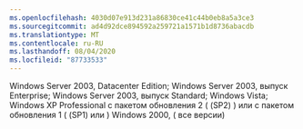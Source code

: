 ```yaml
---
ms.openlocfilehash: 4030d07e913d231a86830ce41c44b0eb8a5a3ce3
ms.sourcegitcommit: ad4d92dce894592a259721a1571b1d8736abacdb
ms.translationtype: MT
ms.contentlocale: ru-RU
ms.lasthandoff: 08/04/2020
ms.locfileid: "87733533"
---
```

Windows Server 2003, Datacenter Edition; Windows Server 2003, выпуск Enterprise; Windows Server 2003, выпуск Standard; Windows Vista; Windows XP Professional с пакетом обновления 2 \( (SP2) \) или с пакетом обновления 1 \( (SP1) или \) Windows 2000, \( все версии\)
